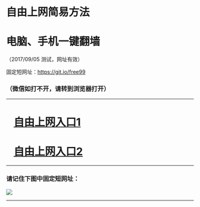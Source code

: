 ﻿# 自由上网简易方法

# 电脑、手机一键翻墙

（2017/09/05 测试，网址有效）

固定短网址：https://git.io/free99

### （微信如打不开，请转到浏览器打开）


***





# &nbsp;&nbsp; <a href="http://ft1299912122.fwq-tz1001.xyz/fwqtz01.html?t=090500130305 " target="_blank">自由上网入口1</a>
# &nbsp;&nbsp; <a href="http://ft2666018828.fwq-tz1002.xyz/fwqtz02.html?t=09050012132 " target="_blank">自由上网入口2</a>
***

### 请记住下图中固定短网址：

<img src="https://s3-us-west-2.amazonaws.com/fwq-1001/yjfq-20170905okok.png" /> 


***

